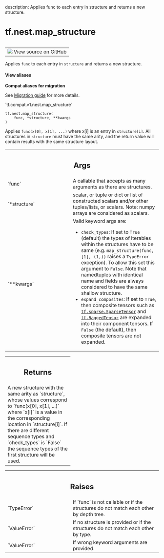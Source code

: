 description: Applies func to each entry in structure and returns a new structure.

<div itemscope itemtype="http://developers.google.com/ReferenceObject">
<meta itemprop="name" content="tf.nest.map_structure" />
<meta itemprop="path" content="Stable" />
</div>

# tf.nest.map_structure

<!-- Insert buttons and diff -->

<table class="tfo-notebook-buttons tfo-api nocontent" align="left">
<td>
  <a target="_blank" href="https://github.com/tensorflow/tensorflow/blob/r2.3/tensorflow/python/util/nest.py#L573-L636">
    <img src="https://www.tensorflow.org/images/GitHub-Mark-32px.png" />
    View source on GitHub
  </a>
</td>
</table>



Applies `func` to each entry in `structure` and returns a new structure.

<section class="expandable">
  <h4 class="showalways">View aliases</h4>
  <p>
<b>Compat aliases for migration</b>
<p>See
<a href="https://www.tensorflow.org/guide/migrate">Migration guide</a> for
more details.</p>
<p>`tf.compat.v1.nest.map_structure`</p>
</p>
</section>

<pre class="devsite-click-to-copy prettyprint lang-py tfo-signature-link">
<code>tf.nest.map_structure(
    func, *structure, **kwargs
)
</code></pre>



<!-- Placeholder for "Used in" -->

Applies `func(x[0], x[1], ...)` where x[i] is an entry in
`structure[i]`.  All structures in `structure` must have the same arity,
and the return value will contain results with the same structure layout.

<!-- Tabular view -->
 <table class="responsive fixed orange">
<colgroup><col width="214px"><col></colgroup>
<tr><th colspan="2"><h2 class="add-link">Args</h2></th></tr>

<tr>
<td>
`func`
</td>
<td>
A callable that accepts as many arguments as there are structures.
</td>
</tr><tr>
<td>
`*structure`
</td>
<td>
scalar, or tuple or dict or list of constructed scalars and/or
other tuples/lists, or scalars.  Note: numpy arrays are considered as
scalars.
</td>
</tr><tr>
<td>
`**kwargs`
</td>
<td>
Valid keyword args are:

* `check_types`: If set to `True` (default) the types of
iterables within the structures have to be same (e.g.
`map_structure(func, [1], (1,))` raises a `TypeError`
exception). To allow this set this argument to `False`.
Note that namedtuples with identical name and fields are always
considered to have the same shallow structure.
* `expand_composites`: If set to `True`, then composite tensors such
as <a href="../../tf/sparse/SparseTensor.md"><code>tf.sparse.SparseTensor</code></a> and <a href="../../tf/RaggedTensor.md"><code>tf.RaggedTensor</code></a> are expanded into
their component tensors.  If `False` (the default), then composite
tensors are not expanded.
</td>
</tr>
</table>



<!-- Tabular view -->
 <table class="responsive fixed orange">
<colgroup><col width="214px"><col></colgroup>
<tr><th colspan="2"><h2 class="add-link">Returns</h2></th></tr>
<tr class="alt">
<td colspan="2">
A new structure with the same arity as `structure`, whose values correspond
to `func(x[0], x[1], ...)` where `x[i]` is a value in the corresponding
location in `structure[i]`. If there are different sequence types and
`check_types` is `False` the sequence types of the first structure will be
used.
</td>
</tr>

</table>



<!-- Tabular view -->
 <table class="responsive fixed orange">
<colgroup><col width="214px"><col></colgroup>
<tr><th colspan="2"><h2 class="add-link">Raises</h2></th></tr>

<tr>
<td>
`TypeError`
</td>
<td>
If `func` is not callable or if the structures do not match
each other by depth tree.
</td>
</tr><tr>
<td>
`ValueError`
</td>
<td>
If no structure is provided or if the structures do not match
each other by type.
</td>
</tr><tr>
<td>
`ValueError`
</td>
<td>
If wrong keyword arguments are provided.
</td>
</tr>
</table>

